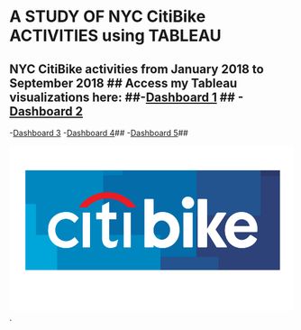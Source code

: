 # A STUDY OF NYC CitiBike ACTIVITIES using TABLEAU 

## NYC CitiBike activities from January 2018 to September 2018 ## Access my Tableau visualizations here: ##-[Dashboard 1](https://public.tableau.com/profile/shanakay.brandford#!/vizhome/NYCCitiBikeAnalysis_0/Dashboard1) ## -[Dashboard 2](https://public.tableau.com/profile/shanakay.brandford#!/vizhome/NYCCitiBikeAnalysis_0/Dashboard2)
-[Dashboard 3](https://public.tableau.com/profile/shanakay.brandford#!/vizhome/NYCCitiBikeAnalysis_0/Dashboard3)
-[Dashboard 4](https://public.tableau.com/profile/shanakay.brandford#!/vizhome/NYCCitiBikeAnalysis_0/Dashboard4)##
-[Dashboard 5](https://public.tableau.com/profile/shanakay.brandford#!/vizhome/NYCCitiBikeAnalysis_0/Dashboard5)##

![citibikes](citibike_nyc.png).